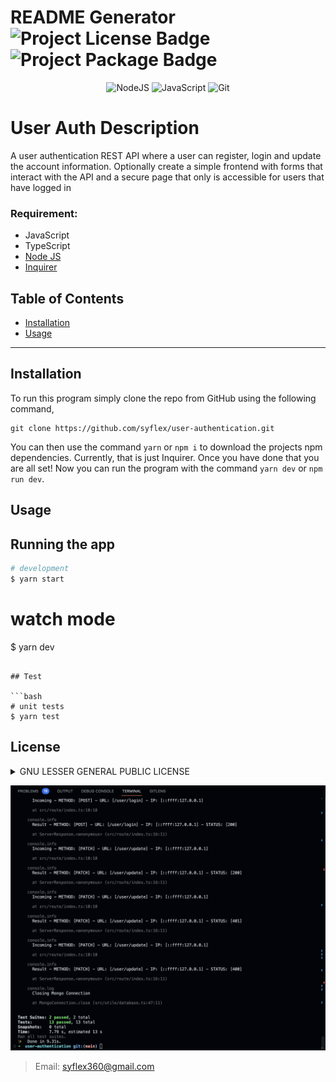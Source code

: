 # README Generator  ![Project License Badge](https://img.shields.io/badge/license-GNU-brightgreen) ![Project Package Badge](https://img.shields.io/badge/package-Inquirer-informational) 
 
 <div align="center">
 
  ![NodeJS](https://img.shields.io/badge/node.js-6DA55F?style=for-the-badge&logo=node.js&logoColor=white) ![JavaScript](https://img.shields.io/badge/javascript-%23323330.svg?style=for-the-badge&logo=javascript&logoColor=%23F7DF1E) ![Git](https://img.shields.io/badge/git-%23F05033.svg?style=for-the-badge&logo=git&logoColor=white)
  
</div>

# User Auth Description
A user authentication REST API where a user can register, login and update the account information. Optionally create a simple frontend with forms that interact with the API and a secure page that only is accessible for users that have logged in


  ### Requirement: 
  
  * JavaScript
  * TypeScript
  * [Node JS](https://nodejs.org/en/)
  * [Inquirer](https://github.com/SBoudrias/Inquirer.js)

  ## Table of Contents

  * [Installation](#installation)
  * [Usage](#usage)
  
  ***

  ## Installation

  To run this program simply clone the repo from GitHub using the following command, 
  
  ```
  git clone https://github.com/syflex/user-authentication.git
  ```
  
  You can then use the command `yarn` or `npm i` to download the projects npm dependencies. Currently, that is just Inquirer. Once you have done that you are all set! Now you can run the program with the command `yarn dev` or `npm run dev`.

  ## Usage


## Running the app

```bash
# development
$ yarn start
```
# watch mode
$ yarn dev
```

## Test

```bash
# unit tests
$ yarn test
```

  ## License
  <details>
  
  
  <summary>GNU LESSER GENERAL PUBLIC LICENSE</summary>
  
  > Version 3, 29 June 2007
  > 
  > Copyright (C) 2007 Free Software Foundation, Inc. <https://fsf.org/>
  >
  > __Everyone is permitted to copy and distribute verbatim copies__
  > __of this license document, but changing it is not allowed.__
  > 
  > 
  > This version of the GNU Lesser General Public License incorporates
  > the terms and conditions of version 3 of the GNU General Public
  > License, supplemented by the additional permissions listed below.
  > 
  > 0. Additional Definitions.
  > 
  > Library.
  </details>


 <!-- display tests.png image from images folder -->
![Tests](./images/tests.png)
    

  >Email: syflex360@gmail.com 